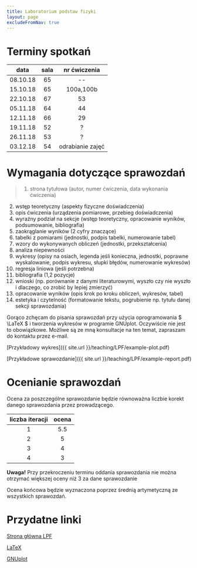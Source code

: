 ```yaml
---
title: Laboratorium podstaw fizyki
layout: page
excludeFromNav: true
---
```


# Terminy spotkań

data | sala | nr ćwiczenia
:----:|:-----:|:-----:
08.10.18 |65| --
15.10.18 |65| 100a,100b
22.10.18 |67| 53
05.11.18 |64| 44
12.11.18 |66| 29
19.11.18 |52| ?
26.11.18 |53| ?
03.12.18 |54| odrabianie zajęć



# Wymagania dotyczące sprawozdań


> 1. strona tytułowa (autor, numer ćwiczenia, data wykonania ćwiczenia)  
2. wstęp teoretyczny (aspekty fizyczne doświadczenia) 
3. opis ćwiczenia (urządzenia pomiarowe, przebieg doświadczenia) 
4. wyraźny podział na sekcje (wstęp teoretyczny, opracowanie wyników, podsumowanie, bibliografia) 
5. zaokrąglanie wyników (2 cyfry znaczące)  
6. tabelki z pomiarami (jednostki, podpis tabelki, numerowanie tabel) 
7. wzory do wykonywanych obliczeń (jednostki, przekształcenia) 
8. analiza niepewności  
9. wykresy (opisy na osiach, legenda jeśli konieczna, jednostki, poprawne wyskalowanie, podpis wykresu, słupki błędów, numerowanie wykresów)   
10. regresja liniowa (jeśli potrzebna)  
11. bibliografia (1,2 pozycje)  
12. wnioski (np. porównanie z danymi literaturowymi, wyszło czy nie wyszło i  dlaczego, co zrobić by lepiej zmierzyć) 
13.  opracowanie wyników (opis krok po kroku obliczeń, wykresów, tabel)    
14.  estetyka i czytelność (formatowanie tekstu, pogrubienie np. tytułu danej sekcji sprawozdania)  


Gorąco zchęcam do pisania sprawozdań przy użycia oprogramowania $ \LaTeX \$ i tworzenia wykresów w programie GNUplot. 
Oczywiście nie jest to obowiązkowe.
Możliwe są ze mną konsultacje na ten temat, zapraszam do kontaktu przez e-mail.

[Przykładowy wykres]({{ site.url }}/teaching/LPF/example-plot.pdf)

[Przykładowe sprawozdanie]({{ site.url }}/teaching/LPF/example-report.pdf)

# Ocenianie sprawozdań

Ocena za poszczególne sprawozdanie będzie równoważna liczbie korekt danego sprawozdania przez prowadzącego.

| liczba iteracji | ocena 
| :---: | :---: 
| 1  |   5.5   
| 2  |   5  
| 3  |   4   
| 4  |   3  

**Uwaga!** Przy przekroczeniu terminu oddania sprawozdania nie można otrzymać większej oceny niż 3 za dane sprawozdanie

Ocena końcowa będzie wyznaczona poprzez średnią artymetyczną ze wszystkich sprawozdań.


# Przydatne linki

[Strona główna LPF](http://lpf.wppt.pwr.edu.pl/)

[LaTeX](https://www.latex-project.org/)

[GNUplot](http://www.gnuplot.info/)


